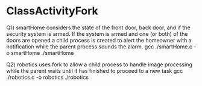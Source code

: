 # ClassActivityFork

Q1) smartHome considers the state of the front door, back door, and if the security system is armed. If the system is armed and one (or both) of the doors are opened
a child process is created to alert the homeowner with a notification while the parent process sounds the alarm.
gcc ./smartHome.c -o smartHome
./smartHome

Q2) robotics uses fork to allow a child process to handle image processing while the parent waits until it has finished to proceed to a new task
gcc ./robotics.c -o robotics
./robotics